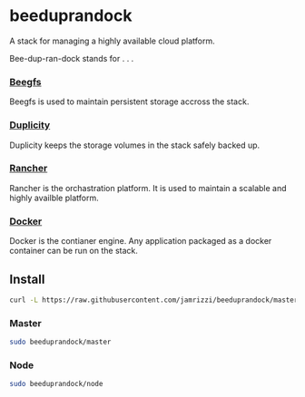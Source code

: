 # beeduprandock
A stack for managing a highly available cloud platform.

Bee-dup-ran-dock stands for . . .

### [Beegfs](http://www.beegfs.com/)
Beegfs is used to maintain persistent storage accross the stack.
### [Duplicity](http://duplicity.nongnu.org/)
Duplicity keeps the storage volumes in the stack safely backed up.
### [Rancher](http://rancher.com/)
Rancher is the orchastration platform. It is used to maintain a scalable and highly availble platform.
### [Docker](https://www.docker.com/)
Docker is the contianer engine. Any application packaged as a docker container can be run on the stack.

## Install

```sh
curl -L https://raw.githubusercontent.com/jamrizzi/beeduprandock/master/scripts/download.sh | bash
```
### Master
```sh
sudo beeduprandock/master
```

### Node
```sh
sudo beeduprandock/node
```
